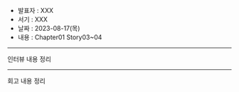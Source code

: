 - 발표자 : XXX
- 서기 : XXX
- 날짜 : 2023-08-17(목)
- 내용 : Chapter01 Story03~04

---

인터뷰 내용 정리

---

회고 내용 정리
